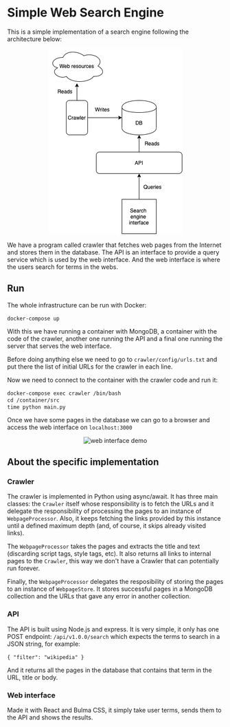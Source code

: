 # Simple Web Search Engine

This is a simple implementation of a search engine following the architecture below:

<p align="center">
  <img src="doc_resources/SearchEngineArchitecture.png" alt="architecture diagram" />
</p>

We have a program called crawler that fetches web pages from the Internet and stores them in the database. The API is an interface to provide a query service which is used by the web interface. And the web interface is where the users search for terms in the webs.

## Run

The whole infrastructure can be run with Docker:

```
docker-compose up
```

With this we have running a container with MongoDB, a container with the code of the crawler, another one running the API and a final one running the server that serves the web interface.

Before doing anything else we need to go to `crawler/config/urls.txt` and put there the list of initial URLs for the crawler in each line.

Now we need to connect to the container with the crawler code and run it:

```
docker-compose exec crawler /bin/bash
cd /container/src
time python main.py
```

Once we have some pages in the database we can go to a browser and access the web interface on `localhost:3000`

<p align="center">
  <img src="doc_resources/web_interface_demo.gif" alt="web interface demo" />
</p>

## About the specific implementation

### Crawler

The crawler is implemented in Python using async/await. It has three main classes: the `Crawler` itself whose responsibility is to fetch the URLs and it delegate the responsibility of processing the pages to an instance of `WebpageProcessor`. Also, it keeps fetching the links provided by this instance until a defined maximum depth (and, of course, it skips already visited links).

The `WebpageProcessor` takes the pages and extracts the title and text (discarding script tags, style tags, etc). It also returns all links to internal pages to the `Crawler`, this way we don't have a Crawler that can potentially run forever.

Finally, the `WebpageProcessor` delegates the resposibility of storing the pages to an instance of `WebpageStore`. It stores successful pages in a MongoDB collection and the URLs that gave any error in another collection.

### API

The API is built using Node.js and express. It is very simple, it only has one POST endpoint: `/api/v1.0.0/search` which expects the terms to search in a JSON string, for example:

```
{ "filter": "wikipedia" }
```

And it returns all the pages in the database that contains that term in the URL, title or body.

### Web interface

Made it with React and Bulma CSS, it simply take user terms, sends them to the API and shows the results.